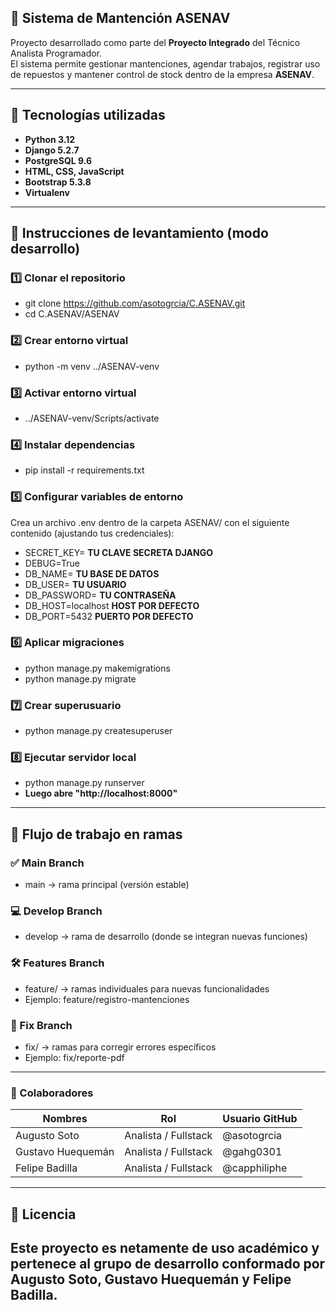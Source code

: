 ## 🚢 Sistema de Mantención ASENAV

Proyecto desarrollado como parte del **Proyecto Integrado** del Técnico Analista Programador.  
El sistema permite gestionar mantenciones, agendar trabajos, registrar uso de repuestos y mantener control de stock dentro de la empresa **ASENAV**.

---

## 🧠 Tecnologías utilizadas

- **Python 3.12**
- **Django 5.2.7**
- **PostgreSQL 9.6**
- **HTML, CSS, JavaScript**
- **Bootstrap 5.3.8**
- **Virtualenv**

---

## 🚀 Instrucciones de levantamiento (modo desarrollo)

### 1️⃣ Clonar el repositorio
- git clone https://github.com/asotogrcia/C.ASENAV.git
- cd C.ASENAV/ASENAV


### 2️⃣ Crear entorno virtual
- python -m venv ../ASENAV-venv


### 3️⃣ Activar entorno virtual
- ../ASENAV-venv/Scripts/activate


### 4️⃣ Instalar dependencias
- pip install -r requirements.txt


### 5️⃣ Configurar variables de entorno
Crea un archivo .env dentro de la carpeta ASENAV/ con el siguiente contenido (ajustando tus credenciales):

- SECRET_KEY= **TU CLAVE SECRETA DJANGO**
- DEBUG=True
- DB_NAME= **TU BASE DE DATOS**
- DB_USER= **TU USUARIO**
- DB_PASSWORD= **TU CONTRASEÑA**
- DB_HOST=localhost **HOST POR DEFECTO**
- DB_PORT=5432 **PUERTO POR DEFECTO**

### 6️⃣ Aplicar migraciones
- python manage.py makemigrations
- python manage.py migrate


### 7️⃣ Crear superusuario
- python manage.py createsuperuser


### 8️⃣ Ejecutar servidor local
- python manage.py runserver
- **Luego abre "http://localhost:8000"**
---

## 🌿 Flujo de trabajo en ramas

### ✅ Main Branch
- main → rama principal (versión estable)

### 💻 Develop Branch
- develop → rama de desarrollo (donde se integran nuevas funciones)

### 🛠️ Features Branch
- feature/ → ramas individuales para nuevas funcionalidades
- Ejemplo: feature/registro-mantenciones

### 🔩 Fix Branch
- fix/ → ramas para corregir errores específicos
- Ejemplo: fix/reporte-pdf
---

### 🧩 Colaboradores

|       Nombres         |          Rol           |Usuario GitHub|
|-----------------------|------------------------|--------------|
|      Augusto Soto     | Analista / Fullstack   | @asotogrcia  |
|   Gustavo Huequemán   | Analista / Fullstack   |  @gahg0301   |
|     Felipe Badilla    | Analista / Fullstack   | @capphiliphe |


---
## 📄 Licencia

**Este proyecto es netamente de uso académico y pertenece al grupo de desarrollo conformado por Augusto Soto, Gustavo Huequemán y Felipe Badilla.**
---
